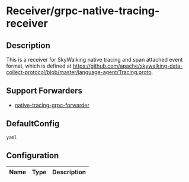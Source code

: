 # Receiver/grpc-native-tracing-receiver
## Description
This is a receiver for SkyWalking native tracing and span attached event format, which is defined at https://github.com/apache/skywalking-data-collect-protocol/blob/master/language-agent/Tracing.proto.
## Support Forwarders
 - [native-tracing-grpc-forwarder](forwarder_native-tracing-grpc-forwarder.md)
## DefaultConfig
```yaml```
## Configuration
|Name|Type|Description|
|----|----|-----------|

